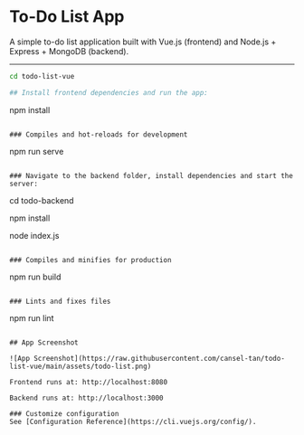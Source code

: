 # To-Do List App

A simple to-do list application built with Vue.js (frontend) and Node.js + Express + MongoDB (backend).

---

```bash
cd todo-list-vue

## Install frontend dependencies and run the app:
```
npm install
```

### Compiles and hot-reloads for development
```
npm run serve
```

### Navigate to the backend folder, install dependencies and start the server:
```
cd todo-backend

npm install

node index.js
```

### Compiles and minifies for production
```
npm run build
```

### Lints and fixes files
```
npm run lint
```

## App Screenshot

![App Screenshot](https://raw.githubusercontent.com/cansel-tan/todo-list-vue/main/assets/todo-list.png)

Frontend runs at: http://localhost:8080

Backend runs at: http://localhost:3000

### Customize configuration
See [Configuration Reference](https://cli.vuejs.org/config/).
